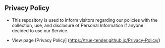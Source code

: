 ## Privacy Policy

- This repository is used to inform visitors regarding our policies with the collection, use, and disclosure of Personal Information if anyone decided to use our Service.

- View page [Privacy Policy] (https://true-tender.github.io/Privacy-Policy/)
